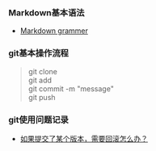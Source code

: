 ### Markdown基本语法
- [Markdown grammer](http://younghz.github.io/Markdown/)

### git基本操作流程

> git clone   
> git add   
> git commit -m "message"   
> git push   

### git使用问题记录
- [如果提交了某个版本，需要回滚怎么办？](http://yijiebuyi.com/blog/8f985d539566d0bf3b804df6be4e0c90.html)
